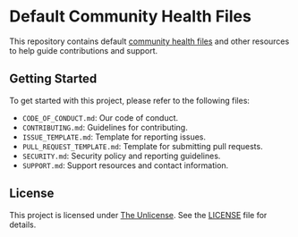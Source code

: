 # Default Community Health Files

This repository contains default [community health files](https://docs.github.com/en/communities/setting-up-your-project-for-healthy-contributions/creating-a-default-community-health-file) and other resources to help guide contributions and support.

## Getting Started

To get started with this project, please refer to the following files:

- `CODE_OF_CONDUCT.md`: Our code of conduct.
- `CONTRIBUTING.md`: Guidelines for contributing.
- `ISSUE_TEMPLATE.md`: Template for reporting issues.
- `PULL_REQUEST_TEMPLATE.md`: Template for submitting pull requests.
- `SECURITY.md`: Security policy and reporting guidelines.
- `SUPPORT.md`: Support resources and contact information.

## License

This project is licensed under [The Unlicense](https://unlicense.org/). See the [LICENSE](LICENSE) file for details.
